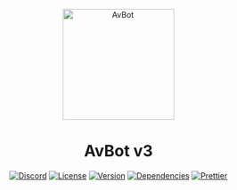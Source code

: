 <p align="center">
  <img src="https://i.postimg.cc/RFSGH8FQ/logo.png" alt="AvBot" width="200" height="200" />
</p>

<h1 align="center">AvBot v3</h1>

<p align="center">
  <a href="https://discord.gg/fjNqtz6"><img src="https://img.shields.io/discord/524087427875209227?color=%237289DA&label=Discord&style=for-the-badge&logo=discord" alt="Discord"></a>
  <a href="https://github.com/drph4nt0m/avbot-v3/blob/master/LICENSE"><img src="https://img.shields.io/github/license/drph4nt0m/avbot-v3?style=for-the-badge" alt="License"></a>
  <a href="#"><img src="https://img.shields.io/github/package-json/v/drph4nt0m/avbot-v3/master?style=for-the-badge" alt="Version"></a>
  <a href="#"><img src="https://img.shields.io/depfu/drph4nt0m/avbot-v3?style=for-the-badge" alt="Dependencies"></a>
  <a href="https://github.com/prettier/prettier"><img src="https://img.shields.io/badge/styled_with-prettier-ff69b4.svg?style=for-the-badge&logo=prettier" alt="Prettier"></a>
</p>
